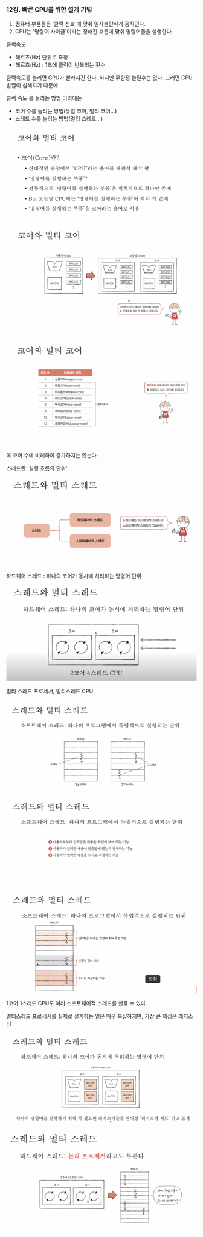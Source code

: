 ### 12강. 빠른 CPU를 위한 설계 기법



1. 컴퓨터 부품들은 '클럭 신호'에 맞춰 일사불란하게 움직인다.
2. CPU는 '명령어 사이클'이라는 정해진 흐름에 맞춰 명령어들을 실행한다.



클럭속도

- 헤르츠(Hz) 단위로 측정
- 헤르츠(Hz) : 1초에 클럭이 반복되는 횟수



클럭속도를 늘리면 CPU가 빨라지긴 한다. 하지만 무한정 늘릴수는 없다. 그러면 CPU 발열이 심해지기 때문에



클럭 속도 를 늘리는 방법 이외에는

- 코어 수를 늘리는 방법(듀얼 코어, 멀티 코어...)
- 스레드 수를 늘리는 방법(멀티 스레드...)

![image-20230209225403112](md-images/image-20230209225403112.png)

![image-20230209225420407](md-images/image-20230209225420407.png)

![image-20230209225444152](md-images/image-20230209225444152.png)

꼭 코어 수에 비례하여 증가하지는 않는다.



스레드란 '실행 흐름의 단위'

![image-20230209225652209](md-images/image-20230209225652209.png)

하드웨어 스레드 : 하나의 코어가 동시에 처리하는 명령어 단위

![image-20230209225740732](md-images/image-20230209225740732.png)

멀티 스레드 프로세서, 멀티스레드 CPU



![image-20230209225932624](md-images/image-20230209225932624.png)

![image-20230209225946387](md-images/image-20230209225946387.png)

![image-20230209230149499](md-images/image-20230209230149499.png)



1코어 1스레드 CPU도 여러 소프트웨어적 스레드를 만들 수 있다.



멀티스레드 프로세서를 실제로 설계하는 일은 매우 복잡하지만, 가장 큰 핵심은 레지스터



![image-20230209230423237](md-images/image-20230209230423237.png)

![image-20230209230543296](md-images/image-20230209230543296.png)